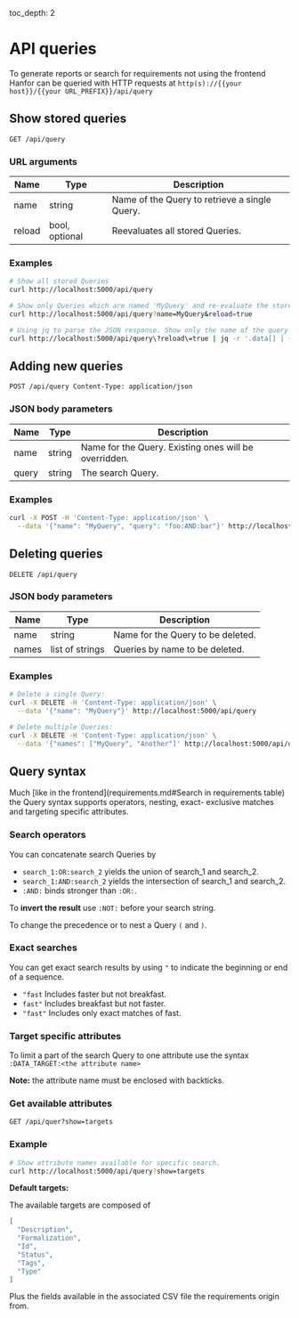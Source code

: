 toc_depth: 2

# API queries

To generate reports or search for requirements not using the frontend Hanfor can be queried with HTTP requests at 
`http(s)://{{your host}}/{{your URL_PREFIX}}/api/query`

## Show stored queries
`GET /api/query`

### URL arguments

Name    | Type           | Description
------- | --------------- | ------
name   | string         | Name of the Query to retrieve a single Query. 
reload | bool, optional |  Reevaluates all stored Queries. 

### Examples
``` bash
# Show all stored Queries
curl http://localhost:5000/api/query

# Show only Queries which are named 'MyQuery' and re-evaluate the stored Query 
curl http://localhost:5000/api/query?name=MyQuery&reload=true

# Using jq to parse the JSON response. Show only the name of the query with associated hits.
curl http://localhost:5000/api/query\?reload\=true | jq -r '.data[] | {name: .name, hits: .hits}'
```

## Adding new queries
`POST /api/query Content-Type: application/json`

### JSON body parameters

Name | Type   | Description
----- | -------- | -----------
name | string | Name for the Query. Existing ones will be overridden.
query | string | The search Query.

### Examples
``` bash
curl -X POST -H 'Content-Type: application/json' \
  --data '{"name": "MyQuery", "query": "foo:AND:bar"}' http://localhost:5000/api/query
```

## Deleting queries
`DELETE /api/query`

### JSON body parameters

 Name| Type | Description 
---  | ---   |---
name | string | Name for the Query to be deleted.
names | list of strings | Queries by name to be deleted. 

### Examples
``` bash
# Delete a single Query:
curl -X DELETE -H 'Content-Type: application/json' \
  --data '{"name": "MyQuery"}' http://localhost:5000/api/query

# Delete multiple Queries:
curl -X DELETE -H 'Content-Type: application/json' \
  --data '{"names": ["MyQuery", "Another"]' http://localhost:5000/api/query
```

## Query syntax
Much [like in the frontend](requirements.md#Search in requirements table) the Query syntax supports operators, nesting, exact- exclusive matches 
and targeting 
specific attributes.

### Search operators
You can concatenate search Queries by

* `search_1:OR:search_2` yields the union of search_1 and search_2.
* `search_1:AND:search_2` yields the intersection of search_1 and search_2.
* `:AND:` binds stronger than `:OR:`.

To **invert the result** use `:NOT:` before your search string.

To change the precedence or to nest a Query `(` and `)`.

###  Exact searches
You can get exact search results by using `"` to indicate the beginning or end of a sequence.

* `"fast` Includes faster but not breakfast.
* `fast"` Includes breakfast but not faster.
* `"fast"` Includes only exact matches of fast.

### Target specific attributes
To limit a part of the search Query to one attribute use the syntax
`:DATA_TARGET:<the attribute name>`

**Note:** the attribute name must be enclosed with backticks. 

### Get available attributes
`GET /api/quer?show=targets`

### Example
``` bash
# Show attribute names available for specific search.
curl http://localhost:5000/api/query?show=targets
```

**Default targets:**

The available targets are composed of
``` json
[
  "Description",
  "Formalization",
  "Id",
  "Status",
  "Tags",
  "Type"
]
```
Plus the fields available in the associated CSV file the requirements origin from.

